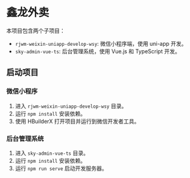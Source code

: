 # 鑫龙外卖

本项目包含两个子项目：

- `rjwm-weixin-uniapp-develop-wsy`: 微信小程序端，使用 uni-app 开发。
- `sky-admin-vue-ts`: 后台管理系统，使用 Vue.js 和 TypeScript 开发。

## 启动项目

### 微信小程序

1. 进入 `rjwm-weixin-uniapp-develop-wsy` 目录。
2. 运行 `npm install` 安装依赖。
3. 使用 HBuilderX 打开项目并运行到微信开发者工具。

### 后台管理系统

1. 进入 `sky-admin-vue-ts` 目录。
2. 运行 `npm install` 安装依赖。
3. 运行 `npm run serve` 启动开发服务器。
